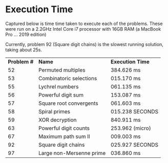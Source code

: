# Execution Time
Captured below is time time taken to execute each of the problems. These were run on a 2.2GHz Intel Core i7 processor with 16GB RAM (a MacBook Pro ... 2019 edition)

Currently, problem 92 (Square digit chains) is the slowest running solution, taking about 25s.

<table>
<tr>
<td> <b>Problem #</b> </td>
<td> <b>Name</b> </td>
<td> <b>Execution Time</b> </td>
</tr>

<tr>
<td> 52 </td>
<td> Permuted multiples </td>
<td> 384.626 ms </td>
</tr>

<tr>
<td> 53 </td>
<td> Combinatoric selections </td>
<td> 015.170 ms </td>
</tr>

<tr>
<td> 55 </td>
<td> Lychrel numbers </td>
<td> 061.135 ms </td>
</tr>

<tr>
<td> 56 </td>
<td> Powerful digit sum </td>
<td> 153.087 ms </td>
</tr>

<tr>
<td> 57 </td>
<td> Square root convergents </td>
<td> 061.603 ms </td>
</tr>

<tr>
<td> 58 </td>
<td> Spiral primes </td>
<td> 015.238 SECONDS </td>
</tr>

<tr>
<td> 59 </td>
<td> XOR decryption </td>
<td> 840.911 ms </td>
</tr>

<tr>
<td> 63 </td>
<td> Powerful digit counts </td>
<td> 253.962 (micro) </td>
</tr>

<tr>
<td> 67 </td>
<td> Maximum path sum II </td>
<td> 009.003 ms </td>
</tr>

<tr>
<td> 92 </td>
<td> Square digit chains </td>
<td> 025.927 SECONDS </td>
</tr>

<tr>
<td> 97 </td>
<td> Large non-Mersenne prime </td>
<td> 036.860 ms </td>
</tr>

</table>
